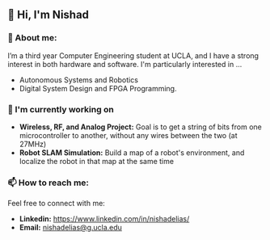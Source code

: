## 👋 Hi, I'm Nishad

### 👀 About me:
I’m a third year Computer Engineering student at UCLA, and I have a strong interest in both hardware and software. I'm particularly interested in ...
- Autonomous Systems and Robotics
- Digital System Design and FPGA Programming.


### 🔭 I'm currently working on
- **Wireless, RF, and Analog Project:** Goal is to get a string of bits from one microcontroller to another, without any wires between the two (at 27MHz)
- **Robot SLAM Simulation:** Build a map of a robot's environment, and localize the robot in that map at the same time


### 📫 How to reach me:
Feel free to connect with me:
- **Linkedin:** https://www.linkedin.com/in/nishadelias/
- **Email:** nishadelias@g.ucla.edu
<!--
**nishadelias/nishadelias** is a ✨ _special_ ✨ repository because its `README.md` (this file) appears on your GitHub profile.

Here are some ideas to get you started:

- 🔭 I’m currently working on ...
- 🌱 I’m currently learning ...
- 👯 I’m looking to collaborate on ...
- 🤔 I’m looking for help with ...
- 💬 Ask me about ...
- 📫 How to reach me: ...
- 😄 Pronouns: ...
- ⚡ Fun fact: ...
-->
